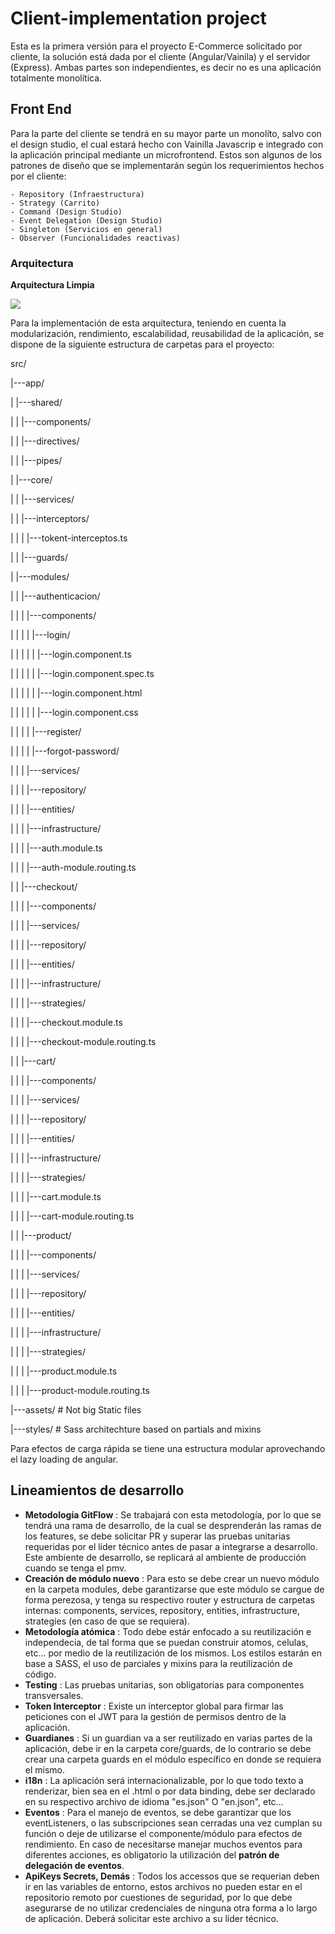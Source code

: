 # Client-implementation project
Esta es la primera versión para el proyecto E-Commerce solicitado por cliente, la solución está dada por el cliente (Angular/Vainila) y el servidor (Express). Ambas partes son independientes, es decir no es una aplicación totalmente monolítica. 

## Front End

Para la parte del cliente se tendrá en su mayor parte un monolíto, salvo con el design studio, el cual estará hecho con Vainilla Javascrip e integrado con la aplicación principal mediante un microfrontend. Estos son algunos de los patrones de diseño que se implementarán según los requerimientos hechos por el cliente:

    - Repository (Infraestructura)
    - Strategy (Carrito)
    - Command (Design Studio)
    - Event Delegation (Design Studio)
    - Singleton (Servicios en general)
    - Observer (Funcionalidades reactivas)

### Arquitectura

**Arquitectura Limpia**



![](https://sixphere.com/wp-content/uploads/2021/09/4c56a51a-964d-4546-b8e0-0e658535e87c.png)

Para la implementación de esta arquitectura, teniendo en cuenta la modularización, rendimiento, escalabilidad, reusabilidad de la aplicación, se dispone de la siguiente estructura de carpetas para el proyecto:


src/

|---app/

|   |---shared/

|   |   |---components/

|   |   |---directives/

|   |   |---pipes/

|   |---core/

|   |   |---services/

|   |   |---interceptors/

|   |   |   |---tokent-interceptos.ts

|   |   |---guards/

|   |---modules/

|   |   |---authenticacion/

|   |   |   |---components/

|   |   |   |   |---login/

|   |   |   |   |   |---login.component.ts

|   |   |   |   |   |---login.component.spec.ts

|   |   |   |   |   |---login.component.html

|   |   |   |   |   |---login.component.css

|   |   |   |   |---register/

|   |   |   |   |---forgot-password/

|   |   |   |---services/

|   |   |   |---repository/

|   |   |   |---entities/

|   |   |   |---infrastructure/

|   |   |   |---auth.module.ts

|   |   |   |---auth-module.routing.ts

|   |   |---checkout/

|   |   |   |---components/

|   |   |   |---services/

|   |   |   |---repository/

|   |   |   |---entities/

|   |   |   |---infrastructure/

|   |   |   |---strategies/

|   |   |   |---checkout.module.ts

|   |   |   |---checkout-module.routing.ts

|   |   |---cart/

|   |   |   |---components/

|   |   |   |---services/

|   |   |   |---repository/

|   |   |   |---entities/

|   |   |   |---infrastructure/

|   |   |   |---strategies/

|   |   |   |---cart.module.ts

|   |   |   |---cart-module.routing.ts

|   |   |---product/

|   |   |   |---components/

|   |   |   |---services/

|   |   |   |---repository/

|   |   |   |---entities/

|   |   |   |---infrastructure/

|   |   |   |---strategies/

|   |   |   |---product.module.ts

|   |   |   |---product-module.routing.ts

|---assets/ # Not big Static files 

|---styles/ # Sass architechture based on partials and mixins

Para efectos de carga rápida se tiene una estructura modular aprovechando el lazy loading de angular.


## Lineamientos de desarrollo

- **Metodología GitFlow** : Se trabajará con esta metodología, por lo que se tendrá una rama de desarrollo, de la cual se desprenderán las ramas de los features, se debe solicitar PR y superar las pruebas unitarias requeridas por el líder técnico antes de pasar a integrarse a desarrollo. Este ambiente de desarrollo, se replicará al ambiente de producción cuando se tenga el pmv.
- **Creación de módulo nuevo** : Para esto se debe crear un nuevo módulo en la carpeta modules, debe garantizarse que este módulo se
    cargue de forma perezosa, y tenga su respectivo router y estructura de carpetas internas: components, services, repository, entities, infrastructure, strategies (en caso de que se requiera).
- **Metodología atómica** : Todo debe estár enfocado a su reutilización e independecia, de tal forma que se puedan construir atomos, celulas,   etc... por medio de la reutilización de los mismos. Los estilos estarán en base a SASS, el uso de parciales y mixins para la reutilización de código.
- **Testing** : Las pruebas unitarias, son obligatorias para componentes transversales.
- **Token Interceptor** : Existe un interceptor global para firmar las peticiones con el JWT para la gestión de permisos dentro de la aplicación.
- **Guardianes** : Si un guardian va a ser reutilizado en varias partes de la aplicación, debe ir en la carpeta
core/guards, de lo contrario se debe crear una carpeta guards en el módulo específico en donde se requiera el mismo.
- **i18n** : La aplicación será internacionalizable, por lo que todo texto a renderizar, bien sea en el .html o por data binding, debe ser declarado en su respectivo archivo de idioma "es.json" O "en.json", etc...
- **Eventos** : Para el manejo de eventos, se debe garantizar que los eventListeners, o las subscripciones sean cerradas una vez cumplan su función o deje de utilizarse el componente/módulo para efectos de rendimiento. En caso de necesitarse manejar muchos eventos para diferentes acciones, es obligatorio la utilización del **patrón de delegación de eventos**.
- **ApiKeys Secrets, Demás** : Todos los accessos que se requerian deben ir en las variables de entorno, estos archivos no pueden estar en el repositorio remoto por cuestiones de seguridad, por lo que debe asegurarse de no utilizar credenciales de ninguna otra forma a lo largo de aplicación. Deberá solicitar este archivo a su líder técnico. 








